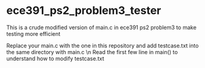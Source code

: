 # ece391_ps2_problem3_tester
This is a crude modified version of main.c in ece391 ps2 problem3 to make testing more efficient

Replace your main.c with the one in this repository and add testcase.txt into the same directory with main.c \n
Read the first few line in main() to understand how to modify testcase.txt
